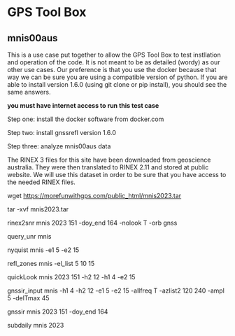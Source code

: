 # GPS  Tool Box

## mnis00aus

This is a use case put together to allow the GPS Tool Box to test instllation
and operation of the code. It is not meant to be as detailed (wordy) as our other use cases.
Our preference is that you use the docker because that way we can be 
sure you are using a compatible version of python. If you are able to install
version 1.6.0 (using git clone or pip install), you should see the same answers.

**you must have internet access to run this test case**

Step one: install the docker software from docker.com

Step two: install gnssrefl version 1.6.0

Step three: analyze mnis00aus data

The RINEX 3 files for this site have been downloaded from geoscience australia.
They were then translated to RINEX 2.11 and stored at public website. We will 
use this dataset in order to be sure that you have access to the needed RINEX files.

wget https://morefunwithgps.com/public_html/mnis2023.tar

tar -xvf mnis2023.tar

rinex2snr mnis 2023 151 -doy_end 164 -nolook T -orb gnss

query_unr mnis

nyquist mnis -e1 5 -e2 15

refl_zones mnis -el_list 5 10 15


quickLook mnis 2023 151 -h2 12 -h1 4 -e2 15


gnssir_input mnis -h1 4 -h2 12 -e1 5 -e2 15 -allfreq T -azlist2 120 240 -ampl 5 -delTmax 45
 

gnssir mnis 2023 151 -doy_end 164
 

subdaily mnis 2023  


